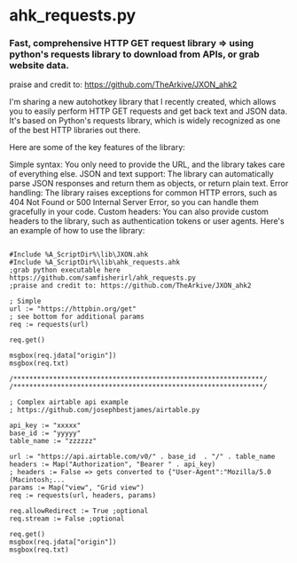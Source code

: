 # ahk_requests.py
<h3>Fast, comprehensive HTTP GET request library => using python's requests library to download from APIs, or grab website data.</h3>

praise and credit to: https://github.com/TheArkive/JXON_ahk2

I'm sharing a new autohotkey library that I recently created, which allows you to easily perform HTTP GET requests and get back text and JSON data. It's based on Python's requests library, which is widely recognized as one of the best HTTP libraries out there.

Here are some of the key features of the library:

Simple syntax: You only need to provide the URL, and the library takes care of everything else.
JSON and text support: The library can automatically parse JSON responses and return them as objects, or return plain text.
Error handling: The library raises exceptions for common HTTP errors, such as 404 Not Found or 500 Internal Server Error, so you can handle them gracefully in your code.
Custom headers: You can also provide custom headers to the library, such as authentication tokens or user agents.
Here's an example of how to use the library:
```autohotkey

#Include %A_ScriptDir%\lib\JXON.ahk
#Include %A_ScriptDir%\lib\ahk_requests.ahk
;grab python executable here https://github.com/samfisherirl/ahk_requests.py
;praise and credit to: https://github.com/TheArkive/JXON_ahk2

; Simple 
url := "https://httpbin.org/get"
; see bottom for additional params
req := requests(url)

req.get()

msgbox(req.jdata["origin"])
msgbox(req.txt)

/***************************************************************/
/***************************************************************/

; Complex airtable api example
; https://github.com/josephbestjames/airtable.py

api_key := "xxxxx"
base_id := "yyyyy"
table_name := "zzzzzz"

url := "https://api.airtable.com/v0/" . base_id  . "/" . table_name
headers := Map("Authorization", "Bearer " . api_key)
; headers := False => gets converted to {"User-Agent":"Mozilla/5.0 (Macintosh;...
params := Map("view", "Grid view")
req := requests(url, headers, params)

req.allowRedirect := True ;optional
req.stream := False ;optional

req.get()
msgbox(req.jdata["origin"])
msgbox(req.txt)

```
